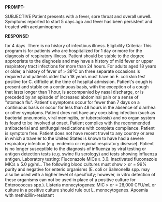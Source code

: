 **PROMPT:**

SUBJECTIVE Patient presents with a fever, sore throat and overall unwell. Symptoms reported to start 5 days ago and fever has been persistent and treated with acetaminophen

**RESPONSE:**

  for 4 days. There is no history of infectious illness.  Eligibility Criteria:  This program is for patients who are hospitalized for 1 day or more for the diagnosis of respiratory illness.  Patient should be stable to the degree appropriate to the diagnosis and may have a history of mild fever or upper respiratory tract infections for more than 24 hours. For adults aged 18 years or older, a history of fever of > 38ºC on three separate occasions is required and patients older than 18 years must have an E. coli skin test positive for C. difficile at the time of hospital admission.  Patient's cough is present and stable on a continuous basis, with the exception of a cough that lasts longer than 1 hour, is accompanied by nasal discharge, or is preceded by an episode of increased abdominal pain or a sense of "stomach flu".  Patient's symptoms occur for fewer than 7 days on a continuous basis or occur for less than 48 hours in the absence of diarrhea or other symptoms.  Patient does not have any coexisting infection (such as bacterial pneumonia, viral meningitis, or tuberculosis) and no organ system is found to be involved at onset.  Patient complies with the recommended antibacterial and antifungal medications with complete compliance.  Patient is symptom free.  Patient does not have recent travel to any country or area in which a traveler to the United States is known to have had a severe respiratory infection (e.g. endemic or regional respiratory disease).  Patient is no longer susceptible to the diagnosis of influenza by viral testing or antigen detection tests (e.g. swine flu serology) and tests showing influenza antigen.  Laboratory testing:  Fluconazole MICs ≥ 3.0.  Inactivated fluconazole MICs ≥ 5.0 µg/mL.  The following blood cultures must show > or = 99% purity and negative for enteric organisms (E. coli or Salmonella spp. may also be used with a higher level of specificity; however, in vitro detection of these organisms can not be used in place of a positive culture for Enterococcus spp.).  Listeria monocytogenes: MIC > or = 28,000 CFU/mL or culture in a positive culture should rule out L. monocytogenes.  Aposmia with methicillin-resistant